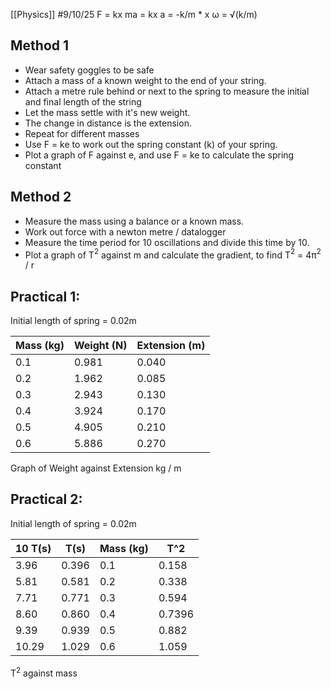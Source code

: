 [[Physics]]
#9/10/25 
F = kx
ma = kx
a = -k/m \* x
ω = √(k/m)
## Method 1
- Wear safety goggles to be safe
- Attach a mass of a known weight to the end of your string.
- Attach a metre rule behind or next to the spring to measure the initial and final length of the string
- Let the mass settle with it's new weight.
- The change in distance is the extension.
- Repeat for different masses
- Use F = ke to work out the spring constant (k) of your spring.
- Plot a graph of F against e, and use F = ke to calculate the spring constant
## Method 2
- Measure the mass using a balance or a known mass.
- Work out force with a newton metre / datalogger
- Measure the time period for 10 oscillations and divide this time by 10.
- Plot a graph of T$^2$ against m and calculate the gradient, to find T$^2$ = 4π$^2$ / r
## Practical 1:
Initial length of spring = 0.02m

| Mass (kg) | Weight (N) | Extension (m) |
| --------- | ---------- | ------------- |
| 0.1       | 0.981      | 0.040         |
| 0.2       | 1.962      | 0.085         |
| 0.3       | 2.943      | 0.130         |
| 0.4       | 3.924      | 0.170         |
| 0.5       | 4.905      | 0.210         |
| 0.6       | 5.886      | 0.270         |
Graph of Weight against Extension kg / m


## Practical 2:
Initial length of spring = 0.02m

| 10 T(s) | T(s)  | Mass (kg) | T^2    |
| ------- | ----- | --------- | ------ |
| 3.96    | 0.396 | 0.1       | 0.158  |
| 5.81    | 0.581 | 0.2       | 0.338  |
| 7.71    | 0.771 | 0.3       | 0.594  |
| 8.60    | 0.860 | 0.4       | 0.7396 |
| 9.39    | 0.939 | 0.5       | 0.882  |
| 10.29   | 1.029 | 0.6       | 1.059  |
T$^2$ against mass
